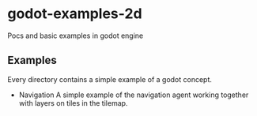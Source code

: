# godot-examples-2d
Pocs and basic examples in godot engine

## Examples
Every directory contains a simple example of a godot concept.

- Navigation
A simple example of the navigation agent working together with layers on tiles in the tilemap.
